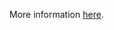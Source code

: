 More information [here](https://docs.prismacloud.io/en/enterprise-edition/policy-reference/azure-policies/azure-general-policies/bc-azure-218).

